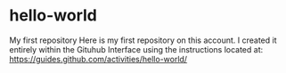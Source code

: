 # hello-world
My first repository
Here is my first repository on this account. I created it entirely within the Gituhub Interface using the instructions located at:
https://guides.github.com/activities/hello-world/

